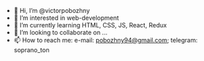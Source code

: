 - 👋 Hi, I’m @victorpobozhny
- 👀 I’m interested in web-development
- 🌱 I’m currently learning HTML, CSS, JS, React, Redux
- 💞️ I’m looking to collaborate on ...
- 📫 How to reach me: 
e-mail:  pobozhny94@gmail.com;
telegram: soprano_ton

<!---
victorpobozhny/victorpobozhny is a ✨ special ✨ repository because its `README.md` (this file) appears on your GitHub profile.
You can click the Preview link to take a look at your changes.
--->

